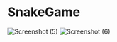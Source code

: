 # SnakeGame

![Screenshot (5)](https://github.com/Wael-Mattar/SnakeGame/assets/113843312/d3fd977b-5d53-47de-88ae-bafa1fd891f4)
![Screenshot (6)](https://github.com/Wael-Mattar/SnakeGame/assets/113843312/78e5a9d5-fe9a-40df-a0b8-295b38301ed6)

